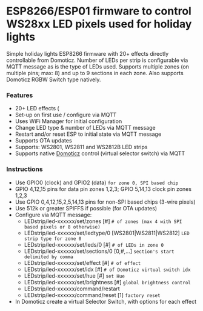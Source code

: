 # ESP8266/ESP01 firmware to control WS28xx LED pixels used for holiday lights
Simple holiday lights ESP8266 firmware with 20+ effects directly controllable from Domoticz. Number of LEDs per strip is configurable via MQTT message as is the type of LEDs used.
Supports multiple zones (on multiple pins; max: 8) and up to 9 sections in each zone.
Also supports Domoticz RGBW Switch type natively.

### Features
- 20+ LED effects (
- Set-up on first use / configure via MQTT
- Uses WiFi Manager for initial configuration
- Change LED type & number of LEDs via MQTT message
- Restart and/or reset ESP to initial state via MQTT message
- Supports OTA updates
- Supports: WS2801, WS2811 and WS2812B LED strips
- Supports native [Domoticz](https://www.domoticz.com) control (virtual selector switch) via MQTT

### Instructions
- Use GPIO0 (clock) and GPIO2 (data) `for zone 0, SPI based chip`
- GPIO 4,12,15 pins for data pin zones 1,2,3; GPIO 5,14,13 clock pin zones 1,2,3
- Use GPIO 0,4,12,15,2,5,14,13 pins for non-SPI based chips (3-wire pixels)
- Use 512k or greater SPIFFS if possible (for OTA updates)
- Configure via MQTT message:
  - LEDstrip/led-xxxxxx/set/zones [#] `# of zones (max 4 with SPI based pixels or 8 otherwise)`
  - LEDstrip/led-xxxxxx/set/ledtype/0 [WS2801|WS2811|WS2812] `LED strip type for zone 0`
  - LEDstrip/led-xxxxxx/set/leds/0 [#] `# of LEDs in zone 0`
  - LEDstrip/led-xxxxxx/set/sections/0 [0,#,...] `section's start delimited by comma`
  - LEDstrip/led-xxxxxx/set/effect [#] `# of effect`
  - LEDstrip/led-xxxxxx/set/idx [#] `# of Domoticz virtual switch idx`
  - LEDstrip/led-xxxxxx/set/hue [#] `set Hue`
  - LEDstrip/led-xxxxxx/set/brightness [#] `global brightness control`
  - LEDstrip/led-xxxxxx/command/restart
  - LEDstrip/led-xxxxxx/command/reset [1] `factory reset`
- In Domoticz create a virtual Selector Switch, with options for each effect
